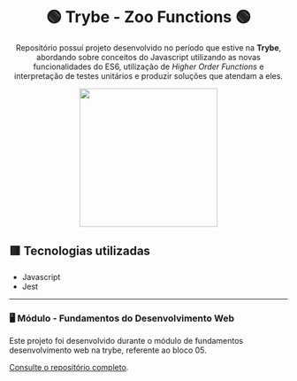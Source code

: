  <div align=center>

# 🟢 Trybe - Zoo Functions 🟢

Repositório possuí projeto desenvolvido no período que estive na <b>Trybe</b>, abordando sobre conceitos do Javascript utilizando as novas funcionalidades do ES6, utilização de _Higher Order Functions_ e interpretação de testes unitários e produzir soluções que atendam a eles.

<a href="https://www.betrybe.com/" target="_blank">
<img src="https://freecourse.betrybe.com/images/trybe-logo-e10dbaaa26462aa149b81a924b00df07.png?vsn=d" width="250px">
</a>

</div>

## 🟥 Tecnologias utilizadas

- Javascript
- Jest

* * *

### 🖥 Módulo - Fundamentos do Desenvolvimento Web

Este projeto foi desenvolvido durante o módulo de fundamentos desenvolvimento web na trybe, referente ao bloco 05.

[Consulte o repositório completo](https://github.com/lcds90/trybe-course).

